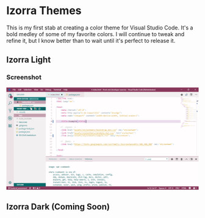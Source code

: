 # Izorra Themes

This is my first stab at creating a color theme for Visual Studio Code. It's a bold medley of some of my favorite colors. I will continue to tweak and refine it, but I know better than to wait until it's perfect to release it.

## Izorra Light

### Screenshot

![Screenshot](screenshot.png)

## Izorra Dark (Coming Soon)